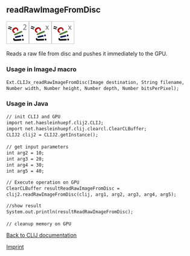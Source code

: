 ## readRawImageFromDisc
![Image](images/mini_clij2_logo.png)![Image](images/mini_clijx_logo.png)![Image](images/mini_clijx_logo.png)

Reads a raw file from disc and pushes it immediately to the GPU.

### Usage in ImageJ macro
```
Ext.CLIJx_readRawImageFromDisc(Image destination, String filename, Number width, Number height, Number depth, Number bitsPerPixel);
```


### Usage in Java
```
// init CLIJ and GPU
import net.haesleinhuepf.clij2.CLIJ;
import net.haesleinhuepf.clij.clearcl.ClearCLBuffer;
CLIJ2 clij2 = CLIJ2.getInstance();

// get input parameters
int arg2 = 10;
int arg3 = 20;
int arg4 = 30;
int arg5 = 40;
```

```
// Execute operation on GPU
ClearCLBuffer resultReadRawImageFromDisc = clij2.readRawImageFromDisc(clij, arg1, arg2, arg3, arg4, arg5);
```

```
//show result
System.out.println(resultReadRawImageFromDisc);

// cleanup memory on GPU
```


[Back to CLIJ documentation](https://clij.github.io/)

[Imprint](https://clij.github.io/imprint)
